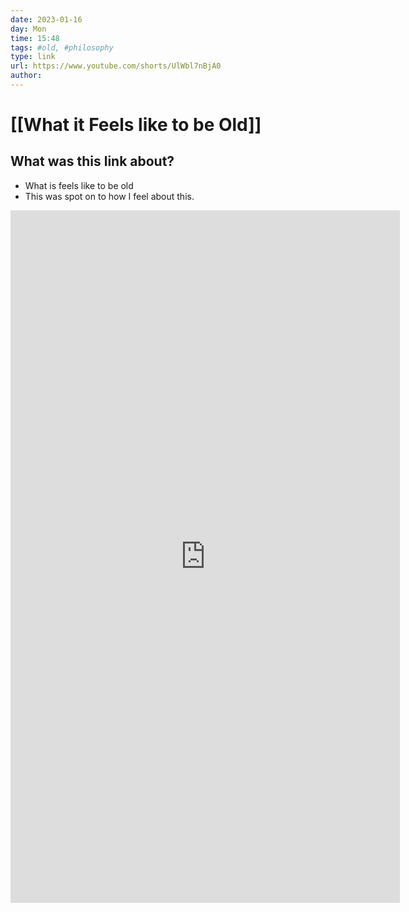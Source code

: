 ```yaml
---
date: 2023-01-16
day: Mon
time: 15:48
tags: #old, #philosophy
type: link
url: https://www.youtube.com/shorts/UlWbl7nBjA0
author: 
---
```

# [[What it Feels like to be Old]] 
## What was this link about?
- What is feels like to be old
- This was spot on to how I feel about this.

<iframe width="623" height="1108" src="https://www.youtube.com/embed/UlWbl7nBjA0" title="What it Feels like To Be Old #shorts" frameborder="0" allow="accelerometer; autoplay; clipboard-write; encrypted-media; gyroscope; picture-in-picture; web-share" allowfullscreen></iframe>